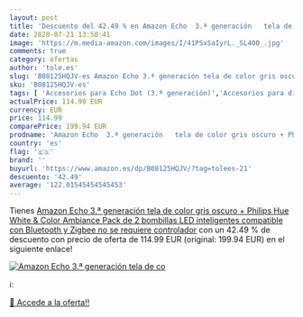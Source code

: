 ```yaml
---
layout: post
title: 'Descuento del 42.49 % en Amazon Echo  3.ª generación   tela de co'
date: 2020-07-21 13:50:41
image: 'https://m.media-amazon.com/images/I/41PSxSaIyrL._SL400_.jpg'
comments: true
category: ofertas
author: 'tole.es'
slug: 'B08125HQJV-es Amazon Echo 3.ª generación tela de color gris oscuro +...'
sku: 'B08125HQJV-es'
tags: [ 'Accesorios para Echo Dot (3.ª generación)','Accesorios para dispositivos Amazon','Altavoces','Altavoces inteligentes','Altavoces y pantallas inteligentes Echo','Bombillas','Bombillas LED','Custom Stores','Dispositivos Amazon','Dispositivos Amazon y Accesorios','Electrónica','Equipos de audio y Hi-Fi','Iluminación','Pantallas inteligentes','Paquetes de dispositivos','Specialty Stores','TV, vídeo y home cinema','Televisores','amazon','echo','hue','philips', ]
actualPrice: 114.99 EUR
currency: EUR
price: 114.99
comparePrice: 199.94 EUR
prodname: 'Amazon Echo  3.ª generación   tela de color gris oscuro + Philips Hue White & Color Ambiance Pack de 2 bombillas LED inteligentes  compatible con Bluetooth y Zigbee  no se requiere controlador'
country: 'es'
flag: '🇪🇸'
brand: ''
buyurl: 'https://www.amazon.es/dp/B08125HQJV/?tag=tolees-21'
descuento: '42.49'
average: '122.01545454545453'
---
```


Tienes [Amazon Echo  3.ª generación   tela de color gris oscuro + Philips Hue White & Color Ambiance Pack de 2 bombillas LED inteligentes  compatible con Bluetooth y Zigbee  no se requiere controlador](https://www.amazon.es/dp/B08125HQJV/?tag=tolees-21) con un 42.49 % de descuento con precio de oferta de 114.99 EUR (original: 199.94 EUR) en el siguiente enlace!

[![Amazon Echo  3.ª generación   tela de co](https://m.media-amazon.com/images/I/41PSxSaIyrL._SL400_.jpg)](https://www.amazon.es/dp/B08125HQJV/?tag=tolees-21)

ℹ️:


[🛒 Accede a la oferta!!](https://www.amazon.es/dp/B08125HQJV/?tag=tolees-21)
